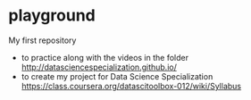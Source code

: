 # playground
My first repository
* to practice along with the videos in the folder  http://datasciencespecialization.github.io/ 
* to create my project for Data Science Specialization https://class.coursera.org/datascitoolbox-012/wiki/Syllabus 
